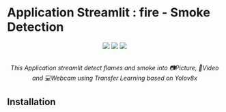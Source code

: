 # Application Streamlit : fire - Smoke Detection
<div align="center">
  <img src="https://img.shields.io/badge/python-3.10-blue.svg" />
  <img src="https://static.streamlit.io/badges/streamlit_badge_black_white.svg" />
  <img src="https://img.shields.io/badge/MongoDB-4EA94B?style=for-the-badge&logo=mongodb&logoColor=white" />
  
  </br>
  </br> 
  <p><i>This Application streamlit detect flames and smoke into 📷Picture, 🎥Video and 💻Webcam using Transfer Learning based on Yolov8x</i></p>
</div> 


## Installation
